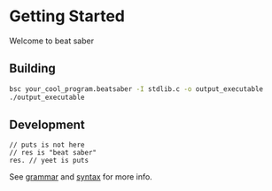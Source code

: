 # Getting Started

Welcome to beat saber

## Building

```bash
bsc your_cool_program.beatsaber -I stdlib.c -o output_executable
./output_executable
```

## Development

```beatsaber
// puts is not here
// res is "beat saber"
res. // yeet is puts
```

See [grammar](grammar.md) and [syntax](syntax.md) for more info.
